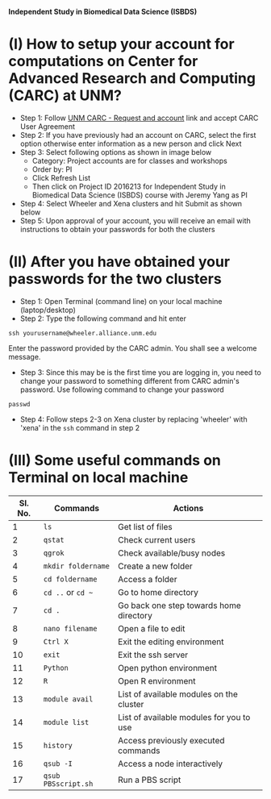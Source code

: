 
__Independent Study in Biomedical Data Science (ISBDS)__

# (I) How to setup your account for computations on Center for Advanced Research and Computing (CARC) at UNM? 

* Step 1: Follow [UNM CARC - Request and account](https://carc.unm.edu/new-users/request-an-account1.html) link and accept CARC User Agreement
* Step 2: If you have previously had an account on CARC, select the first option otherwise enter information as a new person and click Next 
* Step 3: Select following options as shown in image below
  * Category: Project accounts are for classes and workshops
  * Order by: PI 
  * Click Refresh List
  * Then click on Project ID 2016213 for Independent Study in Biomedical Data Science (ISBDS) course with Jeremy Yang as PI 
* Step 4: Select Wheeler and Xena clusters and hit Submit as shown below
* Step 5: Upon approval of your account, you will receive an email with instructions to obtain your passwords for both the clusters

# (II) After you have obtained your passwords for the two clusters

* Step 1: Open Terminal (command line) on your local machine (laptop/desktop)
* Step 2: Type the following command and hit enter 
```
ssh yourusername@wheeler.alliance.unm.edu
``` 
  Enter the password provided by the CARC admin. You shall see a welcome message. 
 * Step 3: Since this may be is the first time you are logging in, you need to change your password to something different from CARC admin's password. Use following command to change your password
```
passwd
``` 
 * Step 4: Follow steps 2-3 on Xena cluster by replacing 'wheeler' with 'xena' in the `ssh` command in step 2

# (III) Some useful commands on Terminal on local machine 

Sl. No. | Commands | Actions
------------ | ------------- | ------------
1 | `ls`|  Get list of files 
2 | `qstat` | Check current users 
3 | `qgrok` | Check available/busy nodes 
4 | `mkdir foldername` | Create a new folder 
5 | `cd foldername` | Access a folder
6 | `cd ..` or `cd ~` | Go to home directory 
7 | `cd .` | Go back one step towards home directory
8 | `nano filename` | Open a file to edit 
9 | `Ctrl X` | Exit the editing environment 
10 | `exit` | Exit the ssh server  
11 | `Python` | Open python environment 
12 | `R` | Open R environment 
13 | `module avail` | List of available modules on the cluster
14 | `module list` | List of available modules for you to use 
15 | `history` | Access previously executed commands 
16 | `qsub -I` | Access a node interactively
17 | `qsub PBSscript.sh` | Run a PBS script


 



